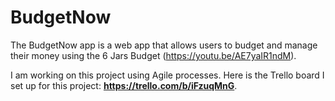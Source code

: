 # BudgetNow
The BudgetNow app is a web app that allows users to budget and manage their money using the 6 Jars Budget (https://youtu.be/AE7yaIR1ndM).

I am working on this project using Agile processes. Here is the Trello board I set up for this project: **https://trello.com/b/iFzuqMnG**. 
